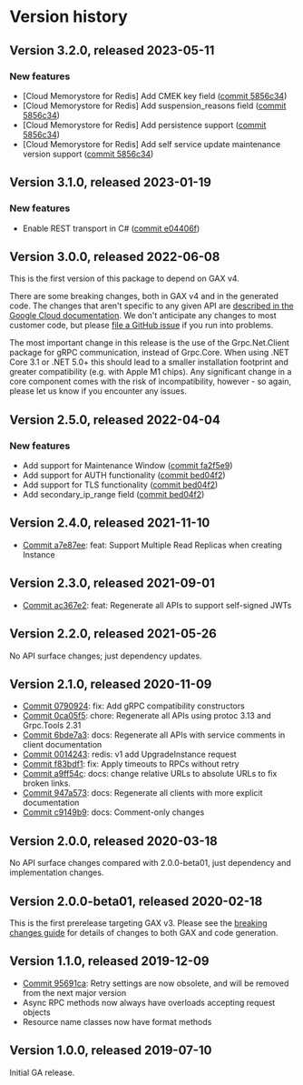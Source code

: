 # Version history

## Version 3.2.0, released 2023-05-11

### New features

- [Cloud Memorystore for Redis] Add CMEK key field ([commit 5856c34](https://github.com/googleapis/google-cloud-dotnet/commit/5856c345a5b226fe041eebdfabeb70e53d2ec9b4))
- [Cloud Memorystore for Redis] Add suspension_reasons field ([commit 5856c34](https://github.com/googleapis/google-cloud-dotnet/commit/5856c345a5b226fe041eebdfabeb70e53d2ec9b4))
- [Cloud Memorystore for Redis] Add persistence support ([commit 5856c34](https://github.com/googleapis/google-cloud-dotnet/commit/5856c345a5b226fe041eebdfabeb70e53d2ec9b4))
- [Cloud Memorystore for Redis] Add self service update maintenance version support ([commit 5856c34](https://github.com/googleapis/google-cloud-dotnet/commit/5856c345a5b226fe041eebdfabeb70e53d2ec9b4))

## Version 3.1.0, released 2023-01-19

### New features

- Enable REST transport in C# ([commit e04406f](https://github.com/googleapis/google-cloud-dotnet/commit/e04406fbc8700134ab6955e5244a5f2924a16a0a))

## Version 3.0.0, released 2022-06-08

This is the first version of this package to depend on GAX v4.

There are some breaking changes, both in GAX v4 and in the generated
code. The changes that aren't specific to any given API are [described in the Google Cloud
documentation](https://cloud.google.com/dotnet/docs/reference/help/breaking-gax4).
We don't anticipate any changes to most customer code, but please [file a
GitHub issue](https://github.com/googleapis/google-cloud-dotnet/issues/new/choose)
if you run into problems.

The most important change in this release is the use of the Grpc.Net.Client package
for gRPC communication, instead of Grpc.Core. When using .NET Core 3.1 or .NET 5.0+
this should lead to a smaller installation footprint and greater compatibility (e.g.
with Apple M1 chips). Any significant change in a core component comes with the risk
of incompatibility, however - so again, please let us know if you encounter any
issues.


## Version 2.5.0, released 2022-04-04

### New features

- Add support for Maintenance Window ([commit fa2f5e9](https://github.com/googleapis/google-cloud-dotnet/commit/fa2f5e95b580a0aa03618408b09d798c9e6d82d8))
- Add support for AUTH functionality ([commit bed04f2](https://github.com/googleapis/google-cloud-dotnet/commit/bed04f2667156b728fe42c748f71fddf613c02e7))
- Add support for TLS functionality ([commit bed04f2](https://github.com/googleapis/google-cloud-dotnet/commit/bed04f2667156b728fe42c748f71fddf613c02e7))
- Add secondary_ip_range field ([commit bed04f2](https://github.com/googleapis/google-cloud-dotnet/commit/bed04f2667156b728fe42c748f71fddf613c02e7))

## Version 2.4.0, released 2021-11-10

- [Commit a7e87ee](https://github.com/googleapis/google-cloud-dotnet/commit/a7e87ee): feat: Support Multiple Read Replicas when creating Instance

## Version 2.3.0, released 2021-09-01

- [Commit ac367e2](https://github.com/googleapis/google-cloud-dotnet/commit/ac367e2): feat: Regenerate all APIs to support self-signed JWTs

## Version 2.2.0, released 2021-05-26

No API surface changes; just dependency updates.

## Version 2.1.0, released 2020-11-09

- [Commit 0790924](https://github.com/googleapis/google-cloud-dotnet/commit/0790924): fix: Add gRPC compatibility constructors
- [Commit 0ca05f5](https://github.com/googleapis/google-cloud-dotnet/commit/0ca05f5): chore: Regenerate all APIs using protoc 3.13 and Grpc.Tools 2.31
- [Commit 6bde7a3](https://github.com/googleapis/google-cloud-dotnet/commit/6bde7a3): docs: Regenerate all APIs with service comments in client documentation
- [Commit 0014243](https://github.com/googleapis/google-cloud-dotnet/commit/0014243): redis: v1 add UpgradeInstance request
- [Commit f83bdf1](https://github.com/googleapis/google-cloud-dotnet/commit/f83bdf1): fix: Apply timeouts to RPCs without retry
- [Commit a9ff54c](https://github.com/googleapis/google-cloud-dotnet/commit/a9ff54c): docs: change relative URLs to absolute URLs to fix broken links.
- [Commit 947a573](https://github.com/googleapis/google-cloud-dotnet/commit/947a573): docs: Regenerate all clients with more explicit documentation
- [Commit c9149b9](https://github.com/googleapis/google-cloud-dotnet/commit/c9149b9): docs: Comment-only changes

## Version 2.0.0, released 2020-03-18

No API surface changes compared with 2.0.0-beta01, just dependency
and implementation changes.

## Version 2.0.0-beta01, released 2020-02-18

This is the first prerelease targeting GAX v3. Please see the [breaking changes
guide](https://cloud.google.com/dotnet/docs/reference/help/breaking-gax2)
for details of changes to both GAX and code generation.

## Version 1.1.0, released 2019-12-09

- [Commit 95691ca](https://github.com/googleapis/google-cloud-dotnet/commit/95691ca): Retry settings are now obsolete, and will be removed from the next major version
- Async RPC methods now always have overloads accepting request objects
- Resource name classes now have format methods

## Version 1.0.0, released 2019-07-10

Initial GA release.
